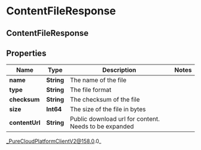 # ContentFileResponse

## ContentFileResponse

## Properties

|Name | Type | Description | Notes|
|------------ | ------------- | ------------- | -------------|
| **name** | **String** | The name of the file | |
| **type** | **String** | The file format | |
| **checksum** | **String** | The checksum of the file | |
| **size** | **Int64** | The size of the file in bytes | |
| **contentUrl** | **String** | Public download url for content. Needs to be expanded | |



_PureCloudPlatformClientV2@158.0.0_
